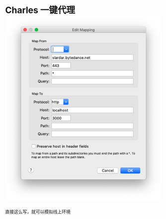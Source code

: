 # Charles 一键代理![Screen Shot 2020-11-02 at 2.31.19 P](media/16042986323863/Screen%20Shot%202020-11-02%20at%202.31.19%20PM.png)

直接这么写，就可以模拟线上环境